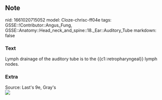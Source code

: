 ## Note
nid: 1661020715052
model: Cloze-chrisc-ff04e
tags: GSSE::!Contributor::Angus_Fung, GSSE::Anatomy::Head_neck_and_spine::18._Ear::Auditory_Tube
markdown: false

### Text
Lymph drainage of the auditory tube is to the {{c1::retropharyngeal}} lymph nodes.

### Extra
<div>
  Source: Last's 9e, Gray's
</div>
<div><img src=
"paste-30c9ae9487fd04cd2be3a5a710a327b8df845e7f.jpg"></div>
